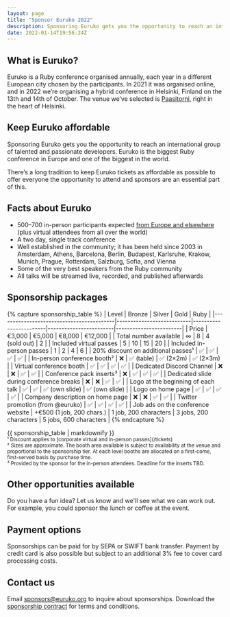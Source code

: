 ```yaml
---
layout: page
title: "Sponsor Euruko 2022"
description: Sponsoring Euruko gets you the opportunity to reach an international group of talented and passionate developers
date: 2022-01-14T19:56:24Z
---
```


## What is Euruko?

Euruko is a Ruby conference organised annually, each year in a different European city chosen by the participants. In 2021 it was organised online, and in 2022 we’re organising a hybrid conference in Helsinki, Finland on the 13th and 14th of October. The venue we’ve selected is [Paasitorni](https://www.paasitorni.fi/en/about-us/history/), right in the heart of Helsinki.

## Keep Euruko affordable

Sponsoring Euruko gets you the opportunity to reach an international group of talented and passionate developers. Euruko is the biggest Ruby conference in Europe and one of the biggest in the world.

There’s a long tradition to keep Euruko tickets as affordable as possible to offer everyone the opportunity to attend and sponsors are an essential part of this.

## Facts about Euruko

* 500–700 in-person participants expected [from Europe and elsewhere](/map) (plus virtual attendees from all over the world)
* A two day, single track conference
* Well established in the community; it has been held since 2003 in Amsterdam, Athens, Barcelona, Berlin, Budapest, Karlsruhe, Krakow, Munich, Prague, Rotterdam, Salzburg, Sofia, and Vienna
* Some of the very best speakers from the Ruby community
* All talks will be streamed live, recorded, and published afterwards

## Sponsorship packages

{% capture sponsorship_table %}
| Level                                    | Bronze                    | Silver                 | Gold                   | Ruby                   |
|------------------------------------------|---------------------------|------------------------|------------------------|------------------------|
| Price                                    | €3,000                    | €5,000                 | €8,000                 | €12,000                |
| Total number available                   | ∞                         | 8                      | 4 (sold out)           | 2                      |
| Included virtual passes                  | 5                         | 10                     | 15                     | 20                     |
| Included in-person passes                | 1                         | 2                      | 4                      | 6                      |
| 20% discount on additional passes¹       | ✅                         | ✅                     | ✅                     | ✅                      |
| In-person conference booth²              | ❌                         | ✅ (table)             | ✅ (2×2m)              | ✅ (2×3m)               |
| Virtual conference booth                 | ✅                         | ✅                     | ✅                     | ✅                      |
| Dedicated Discord Channel                | ❌                         | ❌                     | ✅                     | ✅                      |
| Conference pack inserts³                 | ❌                         | ✅                     | ✅                     | ✅                      |
| Dedicated slide during conference breaks | ❌                         | ❌                     | ✅                     | ✅                      |
| Logo at the beginning of each talk       | ✅                         | ✅                     | ✅ (own slide)         | ✅ (own slide)          |
| Logo on home page                        | ✅                         | ✅                     | ✅                     | ✅                      |
| Company description on home page         | ❌                         | ❌                     | ✅                     | ✅                      |
| Twitter promotion (from @euruko)         | ✅                         | ✅                     | ✅                     | ✅                      |
| Job ads on the conference website        | +€500 (1 job, 200 chars.) | 1 job, 200 characters  | 3 jobs, 200 characters | 5 jobs, 600 characters |
{% endcapture %}

<div class="sponsorship-packages-table">
{{ sponsorship_table | markdownify }}
</div>

<small>
¹ Discount applies to [corporate virtual and in-person passes](/tickets)<br>
² Sizes are approximate. The booth area available is subject to availability at the venue and proportional to the sponsorship tier. At each level booths are allocated on a first-come, first-served basis by purchase time.<br>
³ Provided by the sponsor for the in-person attendees. Deadline for the inserts TBD.
</small>

## Other opportunities available

Do you have a fun idea? Let us know and we'll see what we can work out. For example, you could sponsor the lunch or coffee at the event.

## Payment options

Sponsorships can be paid for by SEPA or SWIFT bank transfer. Payment by credit card is also possible but subject to an additional 3% fee to cover card processing costs.

## Contact us

Email [sponsors@euruko.org](mailto:sponsors@euruko.org) to inquire about sponsorships. Download the <a rel="noopener" target="_blank" href="{% link downloads/sponsorship-contract-2022.pdf %}">sponsorship contract</a> for terms and conditions.
